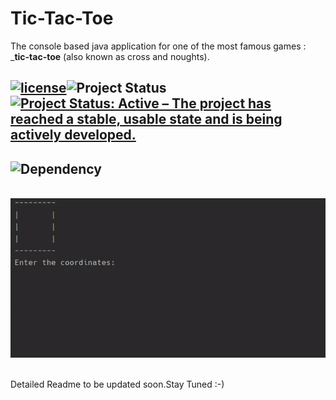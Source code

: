 # Tic-Tac-Toe
The console based java application for one of the most famous games  : ___tic-tac-toe__ (also known as cross and noughts). 
## [![license](https://img.shields.io/github/license/DAVFoundation/captain-n3m0.svg?style=flat-square)](https://github.com/kritika-srivastava/Random-Password-Generator/blob/master/LICENSE)![Project Status](https://img.shields.io/badge/Project-Completed-orange)[![Project Status: Active – The project has reached a stable, usable state and is being actively developed.](https://www.repostatus.org/badges/latest/active.svg)](https://www.repostatus.org/#active)

## ![Dependency](https://img.shields.io/badge/Dependency-Java%208-critical)
&nbsp;
![](demonstration.gif)
&nbsp;

Detailed Readme to be updated soon.Stay Tuned :-)
